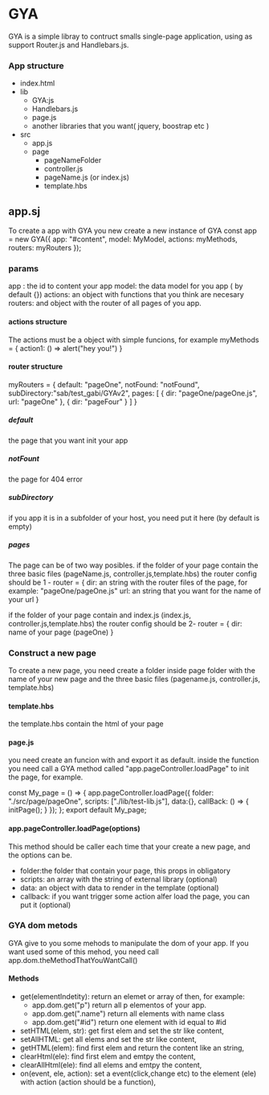 # GYA
GYA is a simple libray to contruct smalls single-page application, using as support Router.js and Handlebars.js.

### App structure


- index.html
- lib
    - GYA:js
    - Handlebars.js
    - page.js
    - another libraries that you want( jquery, boostrap etc )
- src
    - app.js
    - page
        - pageNameFolder
        - controller.js
        - pageName.js (or index.js)
        - template.hbs
## app.sj

To create a app with GYA you new create a new instance of GYA
const app = new GYA({
    app: "#content",
    model: MyModel,
    actions: myMethods,
    routers: myRouters
});

### params
app : the id to content your app
model: the data model for you app ( by default {})
actions: an object with functions that you think are necesary
routers: and object with the router of all pages of you app.

#### actions structure
The actions must be a object with simple funcions, for example
myMethods = {
    action1: () => alert("hey you!")
}

#### router structure
myRouters = {
    default: "pageOne",
    notFound: "notFound",
    subDirectory:"sab/test_gabi/GYAv2",
    pages: [
        {
            dir: "pageOne/pageOne.js",
            url: "pageOne"
        },
        {
            dir: "pageFour"
        }
    ]
}
##### default
the page that you want init your app

##### notFount
the page for 404 error
##### subDirectory
if you app it is in a subfolder of your host, you need put it here (by default is empty)

##### pages
The page can be of two way posibles.
if the folder of your page contain the three basic files (pageName.js, controller.js,template.hbs) the router config should be
1 - router = {
    dir: an string with the router files of the page, for example: "pageOne/pageOne.js"
    url: an string that you want for the name of your url
}

if the folder of your page contain and index.js (index.js, controller.js,template.hbs) the router config should be
2- router = {
    dir: name of your page (pageOne)
}

### Construct a new page
To create a new page, you need create a folder inside page folder with the name of your new page and the three basic files (pagename.js, controller.js, template.hbs)

#### template.hbs
the template.hbs contain the html of your page

#### page.js
you need create an funcion with and export it as default.
inside the function you need call a GYA method called "app.pageController.loadPage" to init the page, for example.

const My_page = () => {
    app.pageController.loadPage({
        folder: "./src/page/pageOne",
        scripts: ["./lib/test-lib.js"],
        data:{},
        callBack: () => {
            initPage();
        }
    });
};
export default My_page;

#### app.pageController.loadPage(options)
This method should be caller each time that your create a new page, and the options can be.

- folder:the folder that contain your page, this props in obligatory
- scripts: an array with the string of external library (optional)
- data: an object with data to render in the template (optional)
- callback: if you want trigger some action alfer load the page, you can put it (optional)


### GYA dom metods
GYA give to you some mehods to manipulate the dom of your app.
If you want used some of this mehod, you need call app.dom.theMethodThatYouWantCall()

#### Methods
- get(elementIndetity): return an elemet or array of then, for example: 
    -  app.dom.get("p") return all p elementos of your app.
    -  app.dom.get(".name") return all elements with name class
    -  app.dom.get("#id") return one element with id equal to #id
- setHTML(elem, str): get first elem and set the str like content,
- setAllHTML: get all elems and set the str like content,
- getHTML(elem): find first elem and return the content like an string,
- clearHtml(ele): find first elem and emtpy the content,
- clearAllHtml(ele): find all elems and emtpy the content,
- on(event, ele, action): set a event(click,change etc) to the element (ele) with action (action should be a function),

